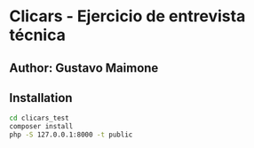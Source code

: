 # Clicars - Ejercicio de entrevista técnica
## Author: Gustavo Maimone

## Installation

```sh
cd clicars_test
composer install
php -S 127.0.0.1:8000 -t public
```

